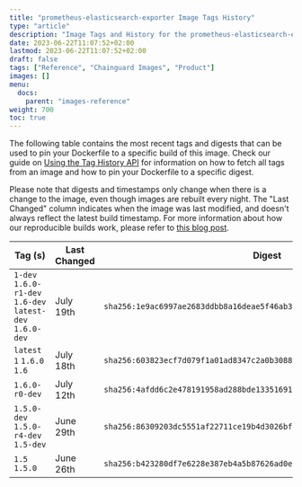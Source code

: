 ```yaml
---
title: "prometheus-elasticsearch-exporter Image Tags History"
type: "article"
description: "Image Tags and History for the prometheus-elasticsearch-exporter Chainguard Image"
date: 2023-06-22T11:07:52+02:00
lastmod: 2023-06-22T11:07:52+02:00
draft: false
tags: ["Reference", "Chainguard Images", "Product"]
images: []
menu:
  docs:
    parent: "images-reference"
weight: 700
toc: true
---
```


The following table contains the most recent tags and digests that can be used to pin your Dockerfile to a specific build of this image. Check our guide on [Using the Tag History API](/chainguard/chainguard-images/using-the-tag-history-api/) for information on how to fetch all tags from an image and how to pin your Dockerfile to a specific digest.

Please note that digests and timestamps only change when there is a change to the image, even though images are rebuilt every night. The "Last Changed" column indicates when the image was last modified, and doesn't always reflect the latest build timestamp. For more information about how our reproducible builds work, please refer to [this blog post](https://www.chainguard.dev/unchained/reproducing-chainguards-reproducible-image-builds).

| Tag (s)                                                    | Last Changed | Digest                                                                    |
|------------------------------------------------------------|--------------|---------------------------------------------------------------------------|
|  `1-dev` `1.6.0-r1-dev` `1.6-dev` `latest-dev` `1.6.0-dev` | July 19th    | `sha256:1e9ac6997ae2683ddbb8a16deae5f46ab32b1f65a26450d08aeea2c5024aef23` |
|  `latest` `1` `1.6.0` `1.6`                                | July 18th    | `sha256:603823ecf7d079f1a01ad8347c2a0b308814cc30e098160c1efdd1930bf35748` |
|  `1.6.0-r0-dev`                                            | July 12th    | `sha256:4afdd6c2e478191958ad288bde13351691a3d0674ef1788e2fcd67e4c141544c` |
|  `1.5.0-dev` `1.5.0-r4-dev` `1.5-dev`                      | June 29th    | `sha256:86309203dc5551af22711ce19b4d3026bf0f2dfdfdc0c9b11d38f69247b748b7` |
|  `1.5` `1.5.0`                                             | June 26th    | `sha256:b423280df7e6228e387eb4a5b87626ad0e2416af0af5de7c22983b9298777fb4` |
